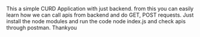This a simple CURD Application with just backend. from this you can easily learn how we can call apis from backend and do GET, POST requests. Just install the node modules and run the code node index.js and check apis through postman.
Thankyou 
